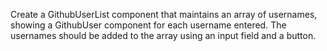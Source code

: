 Create a GithubUserList component that maintains an array of usernames, showing a GithubUser component for each username entered. The usernames should be added to the array using an input field and a button.
